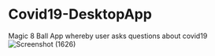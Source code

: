 # Covid19-DesktopApp
 Magic 8 Ball App whereby user asks questions about covid19
![Screenshot (1626)](https://user-images.githubusercontent.com/65094648/146087020-48af317b-c8c3-499f-a1a0-99b17f427169.png)

